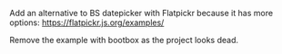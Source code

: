
Add an alternative to BS datepicker with Flatpickr because it has more options:
https://flatpickr.js.org/examples/

Remove the example with bootbox as the project looks dead.

